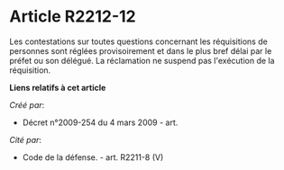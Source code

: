 # Article R2212-12

Les contestations sur toutes questions concernant les réquisitions de personnes sont réglées provisoirement et dans le plus
bref délai par le préfet ou son délégué. La réclamation ne suspend pas l'exécution de la réquisition.

**Liens relatifs à cet article**

_Créé par_:

  - Décret n°2009-254 du 4 mars 2009 - art.

_Cité par_:

  - Code de la défense. - art. R2211-8 (V)
